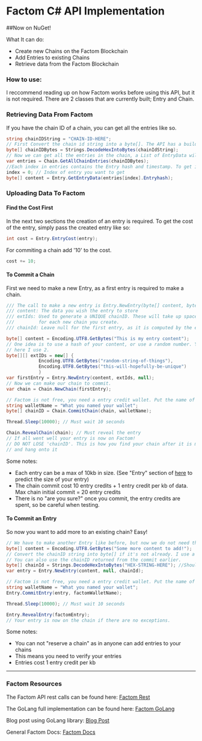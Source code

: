 # Factom C# API Implementation
##Now on NuGet!


What It can do:

 * Create new Chains on the Factom Blockchain
 * Add Entries to existing Chains
 * Retrieve data from the Factom Blockchain

### **How to use:**
I reccommend reading up on how Factom works before using this API, but it is not required.
There are 2 classes that are currently built; Entry and Chain.

### Retrieving Data From Factom
If you have the chain ID of a chain, you can get all the entries like so.
```cs
string chainIDString = "CHAIN-ID-HERE";
// First Convert the chain id string into a byte[]. The API has a build in converter.
byte[] chainIDBytes = Strings.DecodeHexIntoBytes(chainIdString);
// Now we can get all the entries in the chain, a List of EntryData will be returned.
var entries = Chain.GetAllChainEntries(chainIDBytes);
//Each index in entries contains the Entry hash and timestamp. To get it's content, use:
index = 0; // Index of entry you want to get
byte[] content = Entry.GetEntryData(entries[index].Entryhash);
````

### Uploading Data To Factom
#### Find the Cost First
In the next two sections the creation of an entry is required. To get the cost of the entry, simply pass the created entry like so:
```cs
int cost = Entry.EntryCost(entry);
```
For commiting a chain add '10' to the cost.
```cs
cost += 10;
```
#### To Commit a Chain
First we need to make a new Entry, as a first entry is required to make a chain.
```cs
/// The call to make a new entry is Entry.NewEntry(byte[] content, byte[][] extIds, byte[] chainId)
/// content: The data you wish the entry to store
/// extIds: Used to generate a UNIQUE chainID. These will take up space in the Entry, and make these unique
///         for each new chain you create.
/// chainId: Leave null for the first entry, as it is computed by the extIds

byte[] content = Encoding.UTF8.GetBytes("This is my entry content");
// One idea is to use a hash of your content, or use a random number. You can use any number of extIds,
// here I use 2.
byte[][] extIDs = new[] {
            Encoding.UTF8.GetBytes("random-string-of-things"),
            Encoding.UTF8.GetBytes("this-will-hopefully-be-unique")
            }
var firstEntry = Entry.NewEntry(content, extIds, null);
// Now we can make our chain to commit.
var chain = Chain.NewChain(firstEntry);

// Factom is not free, you need a entry credit wallet. Put the name of your wallet here:
string walletName = "What you named your wallet";
byte[] chainID = Chain.CommitChain(chain, walletName);

Thread.Sleep(10000); // Must wait 10 seconds

Chain.RevealChain(chain); // Must reveal the entry
// If all went well your entry is now on Factom!
// DO NOT LOSE 'chainID'. This is how you find your chain after it is made, so make it a form of output
// and hang onto it

```
Some notes:
- Each entry can be  a max of 10kb in size. (See "Entry" section of [here](https://github.com/FactomProject/FactomDocs/blob/master/factomDataStructureDetails.md) to predict the size of your entry)
- The chain commit cost 10 entry credits + 1 entry credit per kb of data. Max chain initial commit = 20 entry credits
- There is no "are you sure?" once you commit, the entry credits are spent, so be careful when testing.

#### To Commit an Entry
So now you want to add more to an existing chain? Easy!
```cs
// We have to make another Entry like before, but now we do not need the extIds.
byte[] content = Encoding.UTF8.GetBytes("Some more content to add!");
// Convert the chainID string into byte[] if it's not already. I use a function I made, you can too.
// You can also use the chainID returned from the commit earlier.
byte[] chainId = Strings.DecodeHexIntoBytes("HEX-STRING-HERE"); //Should be in hex, case does not matter
var entry = Entry.NewEntry(content, null, chainId);

// Factom is not free, you need a entry credit wallet. Put the name of your wallet here:
string walletName = "What you named your wallet";
Entry.CommitEntry(entry, factomWalletName);

Thread.Sleep(10000); // Must wait 10 seconds

Entry.RevealEntry(factomEntry);
// Your entry is now on the chain if there are no exceptions.
```
Some notes:
- You can not "reserve a chain" as in anyone can add entries to your chains
- This means you need to verify your entries
- Entries cost 1 entry credit per kb

---

### Factom Resources
The Factom API rest calls can be found here: [Factom Rest](https://github.com/FactomProject/FactomDocs/blob/master/FactoidAPI.md) 

The GoLang full implementation can be found here: [Factom GoLang](https://github.com/FactomProject/factom/)

Blog post using GoLang library: [Blog Post](http://www.factom.com/monitoring-the-poloniex-exchange-with-factom/)

General Factom Docs: [Factom Docs](https://github.com/FactomProject/FactomDocs)
